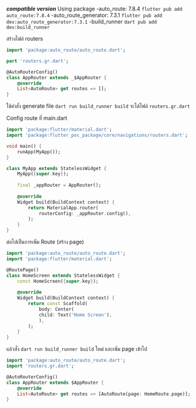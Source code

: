 ***compatible version***
Using package
	-auto_route: 7.8.4 `flutter pub add auto_route:7.8.4`
	-auto_route_generator: 7.3.1 `flutter pub add dev:auto_route_generator:7.3.1`
	-build_runner `dart pub add dev:build_runner`
	
สร้างไฟล์ routers
```dart
import 'package:auto_route/auto_route.dart';

part 'routers.gr.dart';

@AutoRouterConfig()
class AppRouter extends _$AppRouter {
	@override
	List<AutoRoute> get routes => [];
}
```

ใช้คำสั่ง generate file `dart run build_runner build` จะได้ไฟล์ `routers.gr.dart`

Config route ที่ main.dart
```dart
import 'package:flutter/material.dart';
import 'package:flutter_poc_package/core/navigations/routers.dart';

void main() {
	runApp(MyApp());
}

class MyApp extends StatelessWidget {
	MyApp({super.key});
	
	final _appRouter = AppRouter();
	
	@override
	Widget build(BuildContext context) {
		return MaterialApp.router(
			routerConfig: _appRouter.config(),
		);
	}
}
```

ต่อไปเป็นการเพิ่ม Route (สร้าง page)
```dart
import 'package:auto_route/auto_route.dart';
import 'package:flutter/material.dart';

@RoutePage()
class HomeScreen extends StatelessWidget {
	const HomeScreen({super.key});
	
	@override
	Widget build(BuildContext context) {
		return const Scaffold(
			body: Center(
			child: Text('Home Screen'),
			),
		);
	}
}
```
แล้วสั่ง `dart run build_runner build` ใหม่ และเพิ่ม page เข้าไป
```dart
import 'package:auto_route/auto_route.dart';
import 'routers.gr.dart';

@AutoRouterConfig()
class AppRouter extends $AppRouter {
	@override
	List<AutoRoute> get routes => [AutoRoute(page: HomeRoute.page)];
}
```